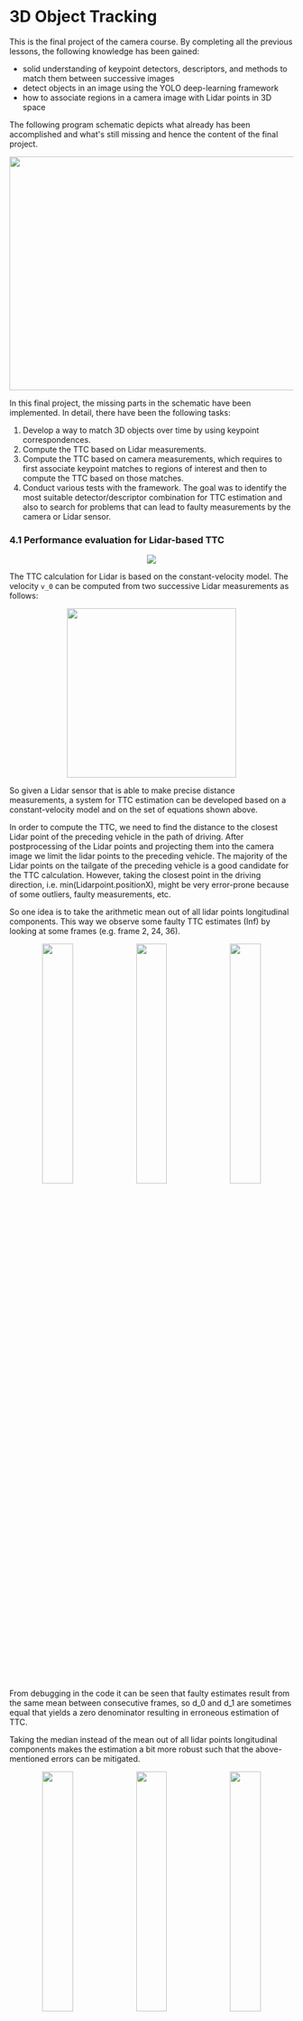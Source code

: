 # 3D Object Tracking

This is the final project of the camera course. By completing all the previous lessons, the following knowledge has been gained:

 - solid understanding of keypoint detectors, descriptors, and methods to match them between successive images
 - detect objects in an image using the YOLO deep-learning framework
 - how to associate regions in a camera image with Lidar points in 3D space
 
The following program schematic depicts what already has been accomplished and what's still missing and hence the content of the final project.

<p align="center">
<img src="images/course_code_structure.png" width="779" height="414" />
</p>


In this final project, the missing parts in the schematic have been implemented. In detail, there have been the following tasks:
 
1. Develop a way to match 3D objects over time by using keypoint correspondences.
2. Compute the TTC based on Lidar measurements. 
3. Compute the TTC based on camera measurements, which requires to first associate keypoint matches to regions of interest and then to compute the TTC based on those matches. 
4. Conduct various tests with the framework. The goal was to identify the most suitable detector/descriptor combination for TTC estimation and also to search for problems that can lead to faulty measurements by the camera or Lidar sensor.

### 4.1 Performance evaluation for Lidar-based TTC

<p align="center">
<img src="images/Illustration_TTC_Lidar.png"/>
</p>

The TTC calculation for Lidar is based on the constant-velocity model. The velocity `v_0` can be computed from two successive Lidar measurements as follows:

<p align="center">
<img src="images/TTC_formula_lidar.png" width="300"/>
</p>

So given a Lidar sensor that is able to make precise distance measurements, a system for TTC estimation can be developed based on a constant-velocity model and on the set of equations shown above.

In order to compute the TTC, we need to find the distance to the closest Lidar point of the preceding vehicle in the path of driving. After postprocessing of the Lidar points and projecting them into the camera image we limit the lidar points to the preceding vehicle. The majority of the Lidar points on the tailgate of the preceding vehicle is a good candidate for the TTC calculation. However, taking the closest point in the driving direction, i.e. min(Lidarpoint.positionX), might be very error-prone because of some outliers, faulty measurements, etc.

So one idea is to take the arithmetic mean out of all lidar points longitudinal components. This way we observe some faulty TTC estimates (Inf) by looking at some frames (e.g. frame 2, 24, 36).


<p align="center">
<table style="width: 100%;"><tbody><tr>
<img src="images/TTC_Lidar_NAN_Frame2.png" width=33%/>
<img src="images/TTC_Lidar_NAN_Frame24.png" width=33%/> 
<img src="images/TTC_Lidar_NAN_Frame36.png" width=33%/>
</tr></tbody></table>
</p>

From debugging in the code it can be seen that faulty estimates result from the same mean between consecutive frames, so d_0 and d_1 are sometimes equal that yields a zero denominator resulting in erroneous estimation of TTC. 

Taking the median instead of the mean out of all lidar points longitudinal components makes the estimation a bit more robust such that the above-mentioned errors can be mitigated.

<p align="center">
<table style="width: 100%;"><tbody><tr>
<img src="images/TTC_Lidar_notNAN_Frame2.png" width=33%/>
<img src="images/TTC_Lidar_notNAN_Frame24.png" width=33%/> 
<img src="images/TTC_Lidar_notNAN_Frame36.png" width=33%/>
</tr></tbody></table>
</p>

The following chart depicts the estimated TTC over all frames using both, median and mean to select the significant lidar point. Until frame 53, median and mean variants show similar results for TTC, something around 9 seconds. The estimation becomes more unstable with increasing frames. The reason is that the relative velocity between the ego and the preceding vehicle becomes smaller and smaller and in the end, it approaches zero.

<p align="center">
<img src="images/Chart_Lidar_TTC_over_Frames.png"/>   
</p>


### 4.2 Performance evaluation for Camera-based TTC

Monocular cameras are not able to measure metric distances. They are passive sensors that rely on the ambient light which reflects off of objects into the camera lens. It is thus not possible to measure the runtime of light as with Lidar technology.

To measure distance, a second camera would be needed. Given two images taken by two carefully aligned cameras (also called a stereo setup) at the same time instant, one would have to locate common points of interest in both images (e.g. the tail lights of the preceding vehicle) and then triangulate their distance using camera geometry and perspective projection. 

In case of mono vision camera the TTC is calculated based on the pixel distances on the image plane by using the constant velocity motion model. 

In the following figure, you can see how the height H of the preceding vehicle can be mapped onto the image plane using perspective projection. We can see that the same height H maps to different heights h0 and h1 in the image plane, depending on the distance d0 and d1 of the vehicle. There is a geometric relation between h, H, d and the focal length f of the pinhole camera - and this is exploited to calculate TTC.

<p align="center">
<img src="images/Illustration_TTC_Camera.png"/>
</p>

<p align="center">
  <img width="500" src="images/TTC_formula_camera.png">
</p>

Since we don't measure the vehicle's height directly, we rather utilize the keypoint distances between successive frames. The following figure illustrates the concept:

<p align="center">
<img src="images/keypoint_distances.png" width="500" />
</p>

In (a), a set of keypoints has been detected and the relative distances between keypoints 1-7 have been computed. In (b), 4 keypoints have been matched between successive images (with keypoint 3 being a mismatch) using a higher-dimensional similarity measure called descriptor. The ratio of all relative distances between each other can be used to compute a reliable TTC estimate by replacing the height ratio h1/h0 with the mean or median of all distance ratios d_k / d_k'd.

The following tables depict various detector/descriptor combinations w.r.t. their performance regarding TTC estimation.  

<p align="center">
  <img src="images/CAM_DATA_AKAZE_FAST.png">
</p>

<p align="center">
  <img src="images/CAM_DATA_HARRIS_SIFT.png">
</p>

Red-colored cells indicate TTC estimates with absolute values greater than 50 s and thus considered as outliers. 

As the following chart shows, TTC estimation is getting unstable approximately from frame 50 for all detector/descriptor combinations. The reason for this instability is the fact that we are approaching a red light at an intersection and the distance between ego and the preceding vehicle becomes constant between consecutive frames. Considering the formula for camera-based TTC calculation, the fraction h1/h0 approaches the value 1 and hence the denominator of the TTC formula tends to zero resulting in inflated TTC estimates.

We also see that HARRIS and ORB detectors have many outliers in the first 50 frames. 

<p align="center">
  <img src="images/Chart_Detector_Descriptor_Eval_All.png">
</p>

The following charts depict detector/desciptor combinations showing more or less a stable TTC estimation.

<p align="center">
<table style="width: 100%;"><tbody><tr>
<img src="images/Chart_AKAZE_BRISK.png" width=50%/>
<img src="images/Chart_Shitomasi_SIFT.png" width=50%/> 
</tr></tbody></table>
</p>

## Dependencies for Running Locally
* see [HERE](https://github.com/eugen-schaefer/UdacityNanoDegree-SensorFusion/tree/main/Lidar#dependencies-for-running-locally-in-ubuntu) and [HERE](https://github.com/eugen-schaefer/UdacityNanoDegree-SensorFusion/tree/main/Camera#b-dependencies-for-running-locally) for details.


## Basic Build Instructions

1. Clone the entire repo as explained [HERE](https://github.com/eugen-schaefer/UdacityNanoDegree-SensorFusion#cloning)
2. Change directory to UdacityNanoDegree-SensorFusion/Camera/Project_3D_Object_Tracking
3. Make a build directory in the top level directory: `mkdir build && cd build`
4. Compile: `cmake .. && make`
5. Run it: `./3D_object_tracking`
